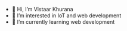 - 👋 Hi, I’m Vistaar Khurana
- 👀 I’m interested in IoT and web development
- 🌱 I’m currently learning web development


<!---
vistaar1999/vistaar1999 is a ✨ special ✨ repository because its `README.md` (this file) appears on your GitHub profile.
You can click the Preview link to take a look at your changes.
--->
